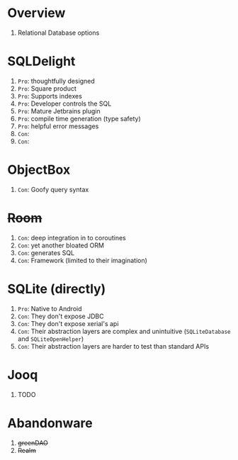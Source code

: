 # Overview
1. Relational Database options


# SQLDelight
1. `Pro`: thoughtfully designed
1. `Pro`: Square product
1. `Pro`: Supports indexes
1. `Pro`: Developer controls the SQL
1. `Pro`: Mature Jetbrains plugin
1. `Pro`: compile time generation (type safety)
1. `Pro`: helpful error messages
1. `Con`:
1. `Con`:


# ObjectBox
1. `Con`: Goofy query syntax


# ~~Room~~
1. `Con`: deep integration in to coroutines
1. `Con`: yet another bloated ORM
1. `Con`: generates SQL
1. `Con`: Framework (limited to their imagination)


# SQLite (directly)
1. `Pro`: Native to Android
1. `Con`: They don't expose JDBC
1. `Con`: They don't expose xerial's api
1. `Con`: Their abstraction layers are complex and unintuitive (`SQLiteDatabase` and `SQLiteOpenHelper`)
1. `Con`: Their abstraction layers are harder to test than standard APIs


# Jooq
1. TODO


# Abandonware
1. ~~greenDAO~~
1. ~~Realm~~
